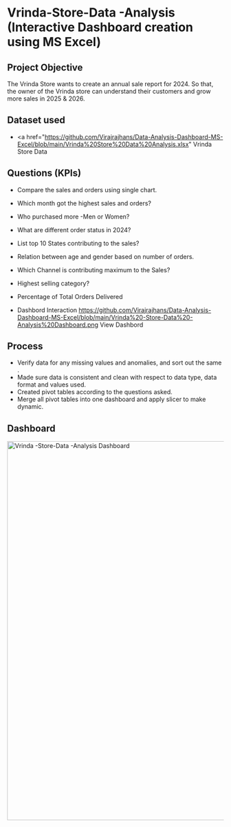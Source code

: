 # Vrinda-Store-Data -Analysis (Interactive Dashboard creation using MS Excel)
## Project  Objective 
The Vrinda Store wants to create an annual sale report for 2024. So that, the owner of the Vrinda store can understand their customers and grow more sales in 2025 & 2026.

## Dataset used 
- <a href="https://github.com/Virajrajhans/Data-Analysis-Dashboard-MS-Excel/blob/main/Vrinda%20Store%20Data%20Analysis.xlsx" Vrinda Store Data</a>

## Questions (KPIs)
-	Compare the sales and orders using single chart.
-	Which month got the highest sales and orders?
-	Who purchased more -Men or Women?
-	What are different order status in 2024?
-	List top 10 States contributing to the sales?
-	Relation between age and gender based on number of orders.
-	Which Channel is contributing maximum to the Sales?
-	Highest selling category?
-	Percentage of Total Orders Delivered

- Dashbord Interaction https://github.com/Virajrajhans/Data-Analysis-Dashboard-MS-Excel/blob/main/Vrinda%20-Store-Data%20-Analysis%20Dashboard.png View Dashbord 

## Process
-	Verify data for any missing values and anomalies, and sort out the same .
-	Made sure data is consistent and clean with respect to data type, data format and values used.
-	Created pivot tables according to the questions asked.
-	Merge all pivot tables into one dashboard and apply slicer to make dynamic.

## Dashboard
<img width="1873" height="880" alt="Vrinda -Store-Data -Analysis Dashboard" src="https://github.com/user-attachments/assets/1ea61c0f-1f27-423c-a5a5-d7d033372141" />
